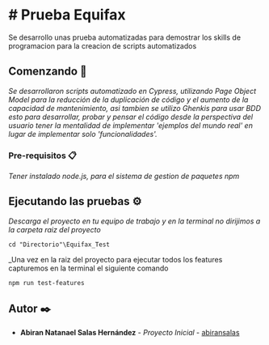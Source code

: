 # # Prueba Equifax

Se desarrollo unas prueba automatizadas para demostrar los skills de programacion para la creacion de scripts automatizados 

## Comenzando 🚀

_Se desarrollaron scripts automatizado en Cypress, utilizando Page Object Model para la reducción de la duplicación de código y el aumento de la capacidad de mantenimiento, asi tambien se utilizo Ghenkis para usar BDD esto para desarrollar, probar y pensar el código desde la perspectiva del usuario tener la mentalidad de implementar 'ejemplos del mundo real' en lugar de implementar solo 'funcionalidades'._

### Pre-requisitos 📋

_Tener instalado node.js, para el sistema de gestion de paquetes npm_

## Ejecutando las pruebas ⚙️

_Descarga el proyecto en tu equipo de trabajo y en la terminal no dirijimos a la carpeta raiz del proyecto_

```
cd "Directorio"\Equifax_Test
```
_Una vez en la raiz del proyecto para ejecutar todos los features capturemos en la terminal el siguiente comando

```
npm run test-features
```

## Autor ✒️

* **Abiran Natanael Salas Hernández** - *Proyecto Inicial* - [abiransalas](https://github.com/abiransalas)
